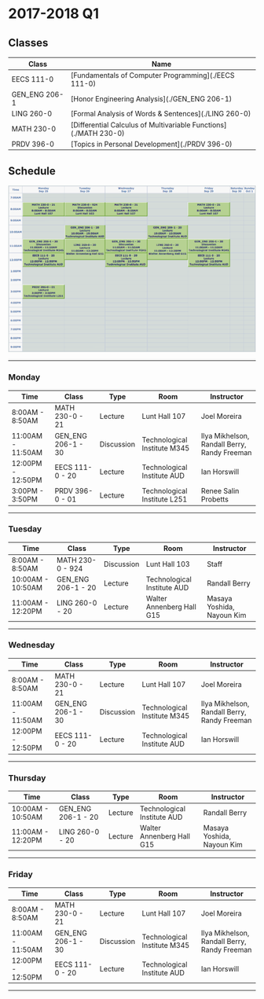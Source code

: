 # 2017-2018 Q1

## Classes

Class | Name
--- | ---
EECS 111-0 | [Fundamentals of Computer Programming](./EECS 111-0)
GEN_ENG 206-1 | [Honor Engineering Analysis](./GEN_ENG 206-1)
LING 260-0 | [Formal Analysis of Words & Sentences](./LING 260-0)
MATH 230-0 | [Differential Calculus of Multivariable Functions](./MATH 230-0)
PRDV 396-0 | [Topics in Personal Development](./PRDV 396-0)

## Schedule

[![Schedule](./schedule.png)](https://caesar.ent.northwestern.edu/psp/s9prod/EMPLOYEE/HRMS/c/SA_LEARNER_SERVICES.SSR_SSENRL_SCHD_W.GBL?pslnkid=NW_SS_SA_VW_MY_WKLY_SCHDL&FolderPath=PORTAL_ROOT_OBJECT.NW_SS_ENROLLMENT.NW_SS_SA_VW_MY_WKLY_SCHDL&IsFolder=false&IgnoreParamTempl=FolderPath%2cIsFolder)

___

### Monday

Time | Class | Type | Room | Instructor
--- | --- | --- | --- | ---
8:00AM - 8:50AM | MATH 230-0 - 21 | Lecture | Lunt Hall 107 | Joel Moreira
11:00AM - 11:50AM | GEN_ENG 206-1 - 30 | Discussion | Technological Institute M345 | Ilya Mikhelson, Randall Berry, Randy Freeman
12:00PM - 12:50PM | EECS 111-0 - 20 | Lecture | Technological Institute AUD | Ian Horswill
3:00PM - 3:50PM | PRDV 396-0 - 01 | Lecture | Technological Institute L251 | Renee Salin Probetts

___

### Tuesday

Time | Class | Type | Room | Instructor
--- | --- | --- | --- | ---
8:00AM - 8:50AM | MATH 230-0 - 924 | Discussion | Lunt Hall 103 | Staff
10:00AM - 10:50AM | GEN_ENG 206-1 - 20 | Lecture | Technological Institute AUD | Randall Berry
11:00AM - 12:20PM | LING 260-0 - 20 | Lecture | Walter Annenberg Hall G15 | Masaya Yoshida, Nayoun Kim

___

### Wednesday

Time | Class | Type | Room | Instructor
--- | --- | --- | --- | ---
8:00AM - 8:50AM | MATH 230-0 - 21 | Lecture | Lunt Hall 107 | Joel Moreira
11:00AM - 11:50AM | GEN_ENG 206-1 - 30 | Discussion | Technological Institute M345 | Ilya Mikhelson, Randall Berry, Randy Freeman
12:00PM - 12:50PM | EECS 111-0 - 20 | Lecture | Technological Institute AUD | Ian Horswill

___

### Thursday

Time | Class | Type | Room | Instructor
--- | --- | --- | --- | ---
10:00AM - 10:50AM | GEN_ENG 206-1 - 20 | Lecture | Technological Institute AUD | Randall Berry
11:00AM - 12:20PM | LING 260-0 - 20 | Lecture | Walter Annenberg Hall G15 | Masaya Yoshida, Nayoun Kim

___

### Friday

Time | Class | Type | Room | Instructor
---  | ---   | ---  | ---  | ---
8:00AM - 8:50AM | MATH 230-0 - 21 | Lecture | Lunt Hall 107 | Joel Moreira
11:00AM - 11:50AM | GEN_ENG 206-1 - 30 | Discussion | Technological Institute M345 | Ilya Mikhelson, Randall Berry, Randy Freeman
12:00PM - 12:50PM | EECS 111-0 - 20 | Lecture | Technological Institute AUD | Ian Horswill

___
